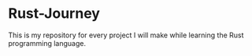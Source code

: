 # Rust-Journey
This is my repository for every project I will make while learning the Rust programming language. 
